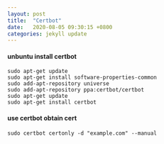 ```yaml
---
layout: post
title:  "Certbot"
date:   2020-08-05 09:30:15 +0800
categories: jekyll update
---
```


#### unbuntu install certbot

    sudo apt-get update
    sudo apt-get install software-properties-common
    sudo add-apt-repository universe
    sudo add-apt-repository ppa:certbot/certbot
    sudo apt-get update
    sudo apt-get install certbot

#### use certbot obtain cert

    sudo certbot certonly -d "example.com" --manual
